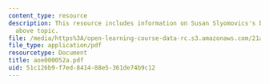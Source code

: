 ```yaml
---
content_type: resource
description: This resource includes information on Susan Slyomovics's book on the
  above topic.
file: /media/https%3A/open-learning-course-data-rc.s3.amazonaws.com/21a-453-anthropology-of-the-middle-east-spring-2004/51c126b9f7ed841488e5361de74b9c12_aoe000052a.pdf
file_type: application/pdf
resourcetype: Document
title: aoe000052a.pdf
uid: 51c126b9-f7ed-8414-88e5-361de74b9c12
---
```

